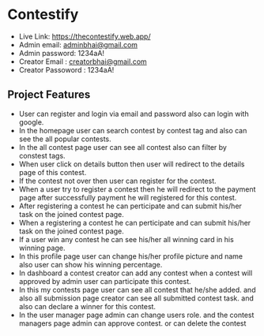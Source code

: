 
# Contestify
- Live Link: https://thecontestify.web.app/
- Admin email: adminbhai@gmail.com
- Admin password: 1234aA!
- Creator Email : creatorbhai@gmail.com
- Creator Passoword : 1234aA!

## Project Features

- User can register and login via email and password also can login with google.
- In the homepage user can search contest by contest tag and also can see the all popular contests.
- In the all contest page user can see all contest also can filter by constest tags.
- When user click on details button then user will redirect to the details page of this contest. 
- If the contest not over then user can register for the contest.
- When a user try to register a contest then he will redirect to the payment page after successfully payment he will registered for this contest.
- After registering a contest he can perticipate and can submit his/her task on the joined contest page. 
- When a registering a contest he can perticipate and can submit his/her task on the joined contest page. 
- If a user win any contest he can see his/her all winning card in his winning page. 
- In this profile page user can change his/her profile picture and name also user can show his winning percentage. 
- In dashboard a contest creator can add any contest when a contest will approved by admin user can participate this contest. 
- In this my contests page user can see all contest that he/she added. and also all submission page creator can see all submitted contest task. and also can declare a winner for this contest. 
- In the user manager page admin can change users role. and the contest managers page admin can approve contest. or can delete the contest
